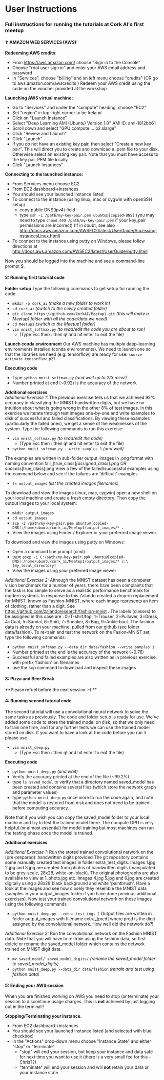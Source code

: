 # User Instructions 

### Full instructions for running the tutorials at Cork AI's first meetup

#### 1: AMAZON WEB SERVICES (AWS):  
**Redeeming AWS credits:**  
 - From https://aws.amazon.com/ choose "Sign in to the Console"
 - Choose "root user sign in" and enter your AWS email address and password
 - In "Services", choose "billing" and on left menu choose "credits"  (OR go to aws.amazon.com/awscredits )
Redeem your AWS credit using the code on the voucher provided at the workshop

**Launching AWS virtual machine:**
 - Go to "Services" and under the "compute" heading, choose "EC2"
 - Set "region" in top-right corner to be Ireland
 - Click on "Launch Instance"
 - Select "Deep Learning AMI (Ubuntu) Version 1.0" AMI ID: ami-1812bb61
 - Scroll down and select "GPU compute ... p2.xlarge"
 - Click "Review and Launch"
 - Click "Launch"
 - If you do not have an existing key pair, then select "Create a new key pair".  This will direct you to create and download a .pem file to your disk. Otherwise select an existing key pair. Note that you must have access to the key pair PEM file locally.
 - Click "Launch Instances"

**Connecting to the launched instance:**
 - From Services menu choose EC2
 - From EC2 dashboard->instances
 - You should see your launched instance listed
 - To connect to the instance (using linux, mac or cygwin with openSSH setup) 
   - copy public DNS(ipv4) field
   - type ```ssh -i /path/my-key-pair.pem ubuntu@[copied-DNS]```
   (you may need to type ```chmod 400 /path/my-key-pair.pem``` if your key_pair permissions are incorrect) 
(If in doubt, see also http://docs.aws.amazon.com/AWSEC2/latest/UserGuide/AccessingInstancesLinux.html)
 - To connect to the instance using putty on Windows, please follow directions at http://docs.aws.amazon.com/AWSEC2/latest/UserGuide/putty.html

Now you should be logged into the machine and see a command-line prompt $.

#### 2: Running first tutorial code
**Folder setup**
 Type the following commands to get setup for running the code:
 - ```mkdir -p cork_ai```   *(make a new folder to work in)*
 - ```cd cork_ai```         *(switch to the newly created folder)*
 - ```git clone https://github.com/CorkAI/Meetup1.git```  *(this will make a Meetup1 folder with all the code/data we need)*
 - ```cd Meetup1```     *(switch to the Meetup1 folder)*
 - ```vim mnist_softmax.py```  *(to read/edit the code you are about to run)*
    - (Type Esc then : then q! and hit enter to exit the file)

**Launch conda environment**
 Our AWS machine has multiple deep-learning environments installed (conda environments).  We need to launch one so that the libraries we need (e.g. tensorflow) are ready for use:
 ```source activate tensorflow_p27```

**Executing code**
 - Type ```python mnist_softmax.py``` *(and wait up to 2/3 mins!)* 
 - Number printed at end (~0.92) is the accuracy of the network

**Additional exercises**  
*Additional Exercise 1:* The previous exercise tells us that we achieved 92% accuracy in classifying the MNIST handwritten digits, but we have no intuition about what is going wrong in the other 8% of test images.   In this exercise we iterate through test images one-by-one and write examples to disk of successful and failed classifications.  By viewing these examples (particularly the failed ones), we get a sense of the weaknesses of the system.
Type the following commands to run this exercise:
 - ```vim mnist_softmax.py``` *(to read/edit the code)*
   - (Type Esc then : then q! and hit enter to exit the file)
 - ```python mnist_softmax.py --write_samples 1```  *(and wait)*  
 
The examples are written in sub-folder output_images in .png format with naming convention fail_[true_class]_[assigned_class].png OR success_[true_class].png
View a few of the failed/successful examples using the command below and see if the failures are 'difficult' examples
 - ```ls output_images``` *(list the created images filenames)*

To download and view the images (linux, mac, cygwin) open a new shell on your local machine and create a fresh empty directory. Then copy the output images to your local system:
 - ```mkdir output_images```
 - ```cd output_images```
 - ```scp -i /path/my-key-pair.pem ubuntu@[copied-DNS]:/home/ubuntu/cork_ai/Meetup1/output_images/* .```
 - View the images using Finder / Explorer or your preferred image viewer.

To download and view the images using putty on Windows:
 - Open a command line prompt (cmd)
 - type ```pscp -i C:\path\my-key-pair.ppk ubuntu@[copied-DNS]:/home/ubuntu/cork_ai/Meetup1/output_images/* c:\[my_local_directory]```
 - View the images using your preferred image viewer

*Additional Exercise 2:* Although the MNIST dataset has been a computer vision benchmark for a number of years, there have been complaints that the task is too simple to serve as a realistic performance benchmark for modern systems. In response to this Zalando created a drop-in replacement for MNIST, known as Fashion-MNIST, where each image represents an item of clothing, rather than a digit.  See https://github.com/zalandoresearch/fashion-mnist  .  The labels (classes) to be assigned in this case are : 0=T-shirt/top, 1=Trouser, 2=Pullover, 3=Dress, 4=Coat, 5=Sandal, 6=Shirt, 7=Sneaker, 8=Bag, 9=Ankle boot.   The fashion data is already on your machine, pulled from our github (see folder data/fashion).  To re-train and test the network on the Fasion-MNIST set, type the following commands:
 - ```python mnist_softmax.py --data_dir data/fashion --write_samples 1```
 - Number printed at the end is the accuracy of the network (~0.76)
 - Successful and failed examples are also written as in previous exercise, with prefix 'fashion' on filenames
 - use the scp command to download and inspect these images

#### 3: Pizza and Beer Break  
**Please refuel before the next session :-) **

#### 4: Running second tutorial code
The second tutorial will use a convolutional neural network to solve the same tasks as previously. The code and folder setup is ready for use.  We've added some code to store the trained model on disk, so that we only need to train one time, and for any further tests we can use the trained model stored on disk.  If you want to have a look at the code before you run it please use
 - ```vim mnist_deep.py```
    - (Type Esc then : then q! and hit enter to exit the file)  

**Executing code**
 - ```python mnist_deep.py``` *(and wait)*  
 - Verify the accuracy printed at the end of the file (~99.2%)  
 - type ```ls saved_model``` to verify that a directory named saved_model has been created and contains several files (which store the network graph and parameter values)
 - type ```python mnist_deep.py``` once more to run the code again, and note that the model is restored from disk and does not need to be trained before computing accuracy.

Note that if you wish you can copy the saved_model folder to your local machine and try to test the trained model there. The compute GPU is very helpful (or almost essential) for model training but most machines can run the testing phase once the model is trained. 
 
**Additional exercises**  

*Additional Exercise 1:* Run the stored trained convolutional network on the (pre-prepared): handwritten digits provided
The git repository contains some manually created test images in folder extra_test_digits.
Images 1.jpg 2.jpg and 3.jpg are created from photos of handwritten digits (manipulated to be grey-scale, 28x28, white-on-black).  The original photographs are also available to view at 1_photo.jpg etc.
Images 4.jpg 5.jpg and 6.jpg are created digitally using a 28x28 black background and white 'paintbrush'.
Have a look at the images and see how closely they resemble the MNIST data (samples in your output_images folder if you have done previous additional exercises).
Now test your trained convolutional network on these images using the following commands
 - ```python mnist_deep.py --extra_test_imgs 1```
Output files are written in folder output_images with filename extra_[pred] where pred is the digit assigned by the convolutional network.  How well did the network do?!

*Additional Exercise 2:*  Run the convolutional network on the Fashion MNIST data. Note that you will have to re-train using the fashion data, so first delete or rename the saved_model folder which contains the network trained on MNIST digit data.
  - ```mv saved_model/ saved_model_digits/``` *(rename the saved_model folder to saved_model_digits)*
  - ```python mnist_deep.py --data_dir data/fashion``` *(retrain and test using fashion data)*

#### 5: Ending your AWS session
When you are finished working on AWS you need to stop (or terminate) your session to discontinue usage charges.
This is **not** achieved by just logging out in the terminal!!

**Stopping/Terminating your instance.**
- From EC2 dashboard->instances 
 - You should see your launched instance listed (and selected with blue checkbox)
 - In the "Actions" drop-down menu choose "Instance State" and either "stop" or "terminate"
   - "stop" will end your session, but keep your instance and data safe for next time you want to use it (there is a very small fee for this - Chris??)
   - "terminate" will end your session and will **not** retain your data or your instance state

